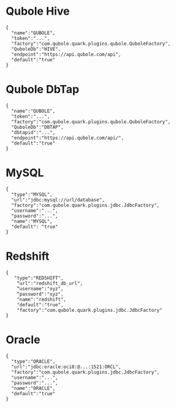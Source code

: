 <!--
{% comment %}
  Copyright (c) 2015. Qubole Inc
  Licensed under the Apache License, Version 2.0 (the "License");
  you may not use this file except in compliance with the License.
  You may obtain a copy of the License at

    http://www.apache.org/licenses/LICENSE-2.0

  Unless required by applicable law or agreed to in writing, software
  distributed under the License is distributed on an "AS IS" BASIS,
  WITHOUT WARRANTIES OR CONDITIONS OF ANY KIND, either express or implied.
  See the License for the specific language governing permissions and
  limitations under the License. See accompanying LICENSE file.
{% endcomment %}
-->

Qubole Hive
===========

    {
      "name":"QUBOLE",
      "token":"...",
      "factory":"com.qubole.quark.plugins.qubole.QuboleFactory",
      "QuboleDb":"HIVE",
      "endpoint":"https://api.qubole.com/api",
      "default":"true"
    }

Qubole DbTap
============
    {
      "name":"QUBOLE",
      "token":"...",
      "factory":"com.qubole.quark.plugins.qubole.QuboleFactory",
      "QuboleDb":"DBTAP",
      "dbtapid":"...",
      "endpoint":"https://api.qubole.com/api/",
      "default":"true"
    }


MySQL
=====

    {
      "type":"MYSQL",
      "url":"jdbc:mysql://url/database",
      "factory":"com.qubole.quark.plugins.jdbc.JdbcFactory",
      "username":"...",
      "password":"...",
      "name":"MYSQL",
      "default": "true"
    }

Redshift
========

    {
       "type":"REDSHIFT",
        “url":"redshift_db_url",
        “username":"xyz",
        “password":"xyz",
        "name":"redshift",
        "default":"true",
        "factory":"com.qubole.quark.plugins.jdbc.JdbcFactory"
    }

Oracle
======

    {
      "type":"ORACLE",
      "url":"jdbc:oracle:oci8:@...:1521:ORCL",
      "factory":"com.qubole.quark.plugins.jdbc.JdbcFactory",
      "username":"...",
      "password":"...",
      "name":"ORACLE",
      "default":"true"
    }

